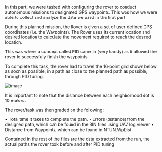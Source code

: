 In this part, we were tasked with configuring the rover to conduct autonomous missions to designated GPS waypoints.
  This was how we were able to collect and analyze the data we used in the first part

During this planned mission, the Rover is given a set of user-defined GPS coordinates (i.e. the Waypoints). 
The Rover uses its current location and desired location to calculate the movement required to reach the desired location.

This was where a concept called PID came in (very handy) as it allowed the rover to successfuly finish the waypoints


 To complete this task, the rover had to travel the 16-point grid shown below as soon as possible, in a path as close to 
the planned path as possible, through PID tuning. 

![image](https://github.com/Tomiwa2/MRE320_MarsRover/assets/49229168/d5945697-42b1-4229-8ec5-ff7c5b4e960e)


It is important to note that the distance between each neighborhood dot is 10 meters.

The rover/task was then graded on the following:

•	Total time it takes to complete the path.
•	Errors (distance) from the designed path, which can be found in the BIN files using UAV log viewer 
•	Distance from Waypoints, which can be found in NTUN.WpDist

Contained in the rest of the files are the data extracted from the run, the actual paths the rover took before and after
PID tuning
